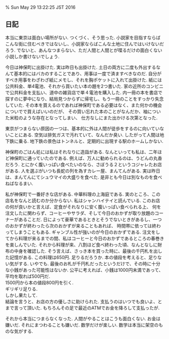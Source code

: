% Sun May 29 13:22:25 JST 2016

## 日記

本当に東京は面白い場所がない.
つくづく、そう思った.
小説家を目指すならばこんな街に住むべきではないし、小説家ならばこんな土地に住んではいけないだろう.
でないと、あんなつまらない、ただ人間と人間とが喋るだけの面白くない小説しか書けないでしょう.

今日は神保町に出掛けた.
実は昨日も出掛けた.
土日の両方に二度も外出するなんて基本的にはバカのすることであり、用事は一度で済ますべきなのだ.
自分がすべき用事をわざわざ紙にメモし、それを胸ポケットに入れて出掛けた.
紙には
公共料金、単4電池、それから買いたい本の題を2つ書いた.
家の近所のコンビニで公共料金を支払い、道中の雑貨店で単４電池を購入した.
内一冊の本を書店で探すのに夢中になり、結局見つからずに帰宅し、もう一冊のことをすっかり失念していた.
その本を買えるのであれば神保町である必要はなく、また何かの機会についでで買えばいいのだが、
その買い忘れた本のことがなんだか、袖についた米粒のような存在となってしまい、
仕方なしにまた出かける次第となった.

東京がつまらない原因の一つは、基本的に外は人間が徒歩をするのに向いていないことにある.
空気は排気ガスで汚れていて、なんだか臭い.
したがって人間は地下鉄に乗る.
地下鉄の景色はトンネルと、定期的に出現する駅のホームしかない.

神保町のごはん処には私はそれなりに造詣がある.
なんといっても私は、二年ほど神保町に通っていたのである.
例えば、万人に勧められるのは、うどんの丸香だろう.
とにかく腹いっぱい食べたいのなら、さぼうる２というコジャレたお店がある.
人を選ぶがいつも長蛇の列を為すカレー屋、まんてんがある.
実は昨日は、まんてんにてシュウマイの大盛りを食べた.
是非とも今日は別なものを食べねばなるまい.

私が神保町で一番好きな店がある.
中華料理の上海庭である.
実のところ、この店名をなんと読むのか分からない.
私はシャンハイテイと読んでいる.
このお店の何が良いかと言えば、定食がそれなりに安く腹いっぱい食べられる上、
何を注文したに関わらず、コーヒーやサラダ、そして今日のおかずが取り放題のコーナーがあることだ.
日によって豪華であるときとそうでないときがあるし、一つのおかずが終わったら次のおかずが来ることもあれば、
時間帯に依っては終わってしまうこともある.
ギャンブル性が強いのが今日のおかずである.
注文をしてから料理が来るまでの間、私はコーヒーと今日のおかずであるところの春巻きを楽しんでいた.
それから料理が来、八割ほど食べ終わった頃、なんとなしに財布の中身を確認した.
そう言えば、さっき本を買った時に、最後の千円札を出した記憶がある.
この料理は650円. 足りるだろうか.
本の値段を考えると、足りない気がする.
いやでも.
最後のお札が千円札だったというだけで、その時に十分な小銭があった可能性はないか.
公平に考えれば、小銭は1000円未満であって、平均を取れば500円だ.  
1500円から本の値段800円を引く.  
ギリギリ足りる.  
しかし果たして.  
結論を言うと、お店の方の優しさに助けられた.
支払うのはいつでも良いよ、とまで言って頂いた.
もちろんその足で最近のATMでお金を降ろして支払ったが.

それから本当につまらなくなった.
人間がやることはこうも面白くない.
お金は嫌いだ.
それにまつわることも嫌いだ.
数学だけが楽しい.
数学は本当に架空のものな気がする.
